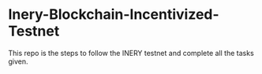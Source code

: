 # Inery-Blockchain-Incentivized-Testnet
This repo is the steps to follow the INERY testnet and complete all the tasks given.
